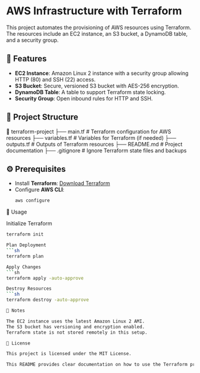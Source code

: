 # AWS Infrastructure with Terraform

This project automates the provisioning of AWS resources using Terraform. The resources include an EC2 instance, an S3 bucket, a DynamoDB table, and a security group.

## 🚀 Features
- **EC2 Instance**: Amazon Linux 2 instance with a security group allowing HTTP (80) and SSH (22) access.
- **S3 Bucket**: Secure, versioned S3 bucket with AES-256 encryption.
- **DynamoDB Table**: A table to support Terraform state locking.
- **Security Group**: Open inbound rules for HTTP and SSH.

## 📁 Project Structure

📂 terraform-project ├── main.tf # Terraform configuration for AWS resources ├── variables.tf # Variables for Terraform (if needed) ├── outputs.tf # Outputs of Terraform resources ├── README.md # Project documentation ├── .gitignore # Ignore Terraform state files and backups


## ⚙️ Prerequisites
- Install **Terraform**: [Download Terraform](https://developer.hashicorp.com/terraform/downloads)
- Configure **AWS CLI**:  
  ```sh
  aws configure


🔧 Usage

Initialize Terraform
```sh
terraform init

Plan Deployment
```sh
terraform plan

Apply Changes
```sh
terraform apply -auto-approve

Destroy Resources
```sh
terraform destroy -auto-approve

📌 Notes

The EC2 instance uses the latest Amazon Linux 2 AMI.
The S3 bucket has versioning and encryption enabled.
Terraform state is not stored remotely in this setup.

📜 License

This project is licensed under the MIT License.

This README provides clear documentation on how to use the Terraform project. Let me know if you need any modifications! 🚀
